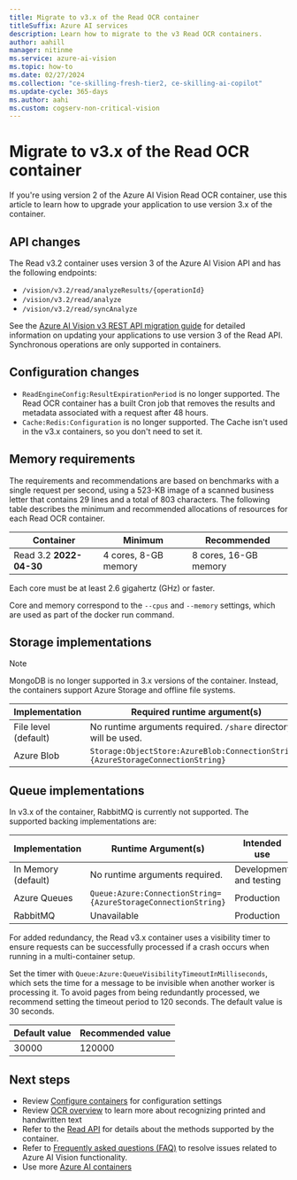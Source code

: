 ```yaml
---
title: Migrate to v3.x of the Read OCR container
titleSuffix: Azure AI services
description: Learn how to migrate to the v3 Read OCR containers. 
author: aahill
manager: nitinme
ms.service: azure-ai-vision
ms.topic: how-to
ms.date: 02/27/2024
ms.collection: "ce-skilling-fresh-tier2, ce-skilling-ai-copilot"
ms.update-cycle: 365-days
ms.author: aahi
ms.custom: cogserv-non-critical-vision
---
```


# Migrate to v3.x of the Read OCR container

If you're using version 2 of the Azure AI Vision Read OCR container, use this article to learn how to upgrade your application to use version 3.x of the container.

## API changes

The Read v3.2 container uses version 3 of the Azure AI Vision API and has the following endpoints:

* `/vision/v3.2/read/analyzeResults/{operationId}`
* `/vision/v3.2/read/analyze`
* `/vision/v3.2/read/syncAnalyze`

See the [Azure AI Vision v3 REST API migration guide](./upgrade-api-versions.md) for detailed information on updating your applications to use version 3 of the Read API. Synchronous operations are only supported in containers.

## Configuration changes

* `ReadEngineConfig:ResultExpirationPeriod` is no longer supported. The Read OCR container has a built Cron job that removes the results and metadata associated with a request after 48 hours.
* `Cache:Redis:Configuration` is no longer supported. The Cache isn't used in the v3.x containers, so you don't need to set it.

## Memory requirements

The requirements and recommendations are based on benchmarks with a single request per second, using a 523-KB image of a scanned business letter that contains 29 lines and a total of 803 characters. The following table describes the minimum and recommended allocations of resources for each Read OCR container.

|Container  |Minimum | Recommended  |
|---------|---------|------|
|Read 3.2 **2022-04-30** | 4 cores, 8-GB memory | 8 cores, 16-GB memory |

Each core must be at least 2.6 gigahertz (GHz) or faster.

Core and memory correspond to the `--cpus` and `--memory` settings, which are used as part of the docker run command.

## Storage implementations

>[!NOTE]
> MongoDB is no longer supported in 3.x versions of the container. Instead, the containers support Azure Storage and offline file systems.

| Implementation |    Required runtime argument(s) |
|---------|---------|
|File level (default)    | No runtime arguments required. `/share` directory will be used. |
|Azure Blob    | `Storage:ObjectStore:AzureBlob:ConnectionString={AzureStorageConnectionString}` |

## Queue implementations

In v3.x of the container, RabbitMQ is currently not supported. The supported backing implementations are:

| Implementation | Runtime Argument(s) | Intended use |
|---------|---------|-------|
| In Memory (default) | No runtime arguments required. | Development and testing |
| Azure Queues | `Queue:Azure:ConnectionString={AzureStorageConnectionString}` | Production |
| RabbitMQ    | Unavailable | Production |

For added redundancy, the Read v3.x container uses a visibility timer to ensure requests can be successfully processed if a crash occurs when running in a multi-container setup. 

Set the timer with `Queue:Azure:QueueVisibilityTimeoutInMilliseconds`, which sets the time for a message to be invisible when another worker is processing it. To avoid pages from being redundantly processed, we recommend setting the timeout period to 120 seconds. The default value is 30 seconds.

| Default value | Recommended value |
|---------|---------|
| 30000 |    120000 |


## Next steps

* Review [Configure containers](computer-vision-resource-container-config.md) for configuration settings
* Review [OCR overview](overview-ocr.md) to learn more about recognizing printed and handwritten text
* Refer to the [Read API](/rest/api/computervision/read/read?view=rest-computervision-v3.2-preview&tabs=HTTP) for details about the methods supported by the container.
* Refer to [Frequently asked questions (FAQ)](FAQ.yml) to resolve issues related to Azure AI Vision functionality.
* Use more [Azure AI containers](../cognitive-services-container-support.md)
